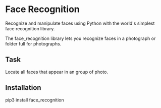 # Face Recognition

Recognize and manipulate faces using Python with the world's simplest face recognition library.

The face_recognition library lets you recognize faces in a photograph or folder full for photographs.


## Task
Locate all faces that appear in an group of photo.


## Installation 
pip3 install face_recognition
